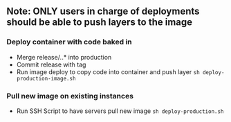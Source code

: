 ## Note: ONLY users in charge of deployments should be able to push layers to the image

### Deploy container with code baked in

 - Merge release/*.*.* into production
 - Commit release with tag
 - Run image deploy to copy code into container and push layer
    `sh deploy-production-image.sh`

### Pull new image on existing instances
 - Run SSH Script to have servers pull new image
    `sh deploy-production.sh`

